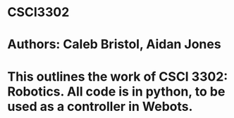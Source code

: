 # CSCI3302
# Authors: Caleb Bristol, Aidan Jones

# This outlines the work of CSCI 3302: Robotics. All code is in python, to be used as a controller in Webots.
